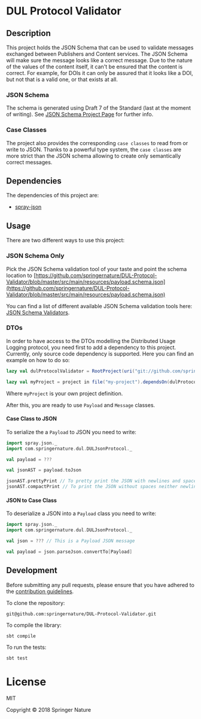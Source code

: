 # DUL Protocol Validator

## Description
This project holds the JSON Schema that can be used to validate messages exchanged between Publishers and Content services.
The JSON Schema will make sure the message looks like a correct message. Due to the nature of the values of the content
itself, it can't be ensured that the content is correct. For example, for DOIs it can only be assured that it looks like
a DOI, but not that is a valid one, or that exists at all.

### JSON Schema
The schema is generated using Draft 7 of the Standard (last at the moment of writing).
See [JSON Schema Project Page](http://json-schema.org/) for further info.

### Case Classes
The project also provides the corresponding `case classes` to read from or write to JSON. Thanks to a powerful type
system, the `case classes` are more strict than the JSON schema allowing to create only semantically correct messages. 

## Dependencies
The dependencies of this project are:
* [spray-json](https://github.com/spray/spray-json)

## Usage

There are two different ways to use this project:

### JSON Schema Only
Pick the JSON Schema validation tool of your taste and point the schema location to
[https://github.com/springernature/DUL-Protocol-Validator/blob/master/src/main/resources/payload.schema.json](https://github.com/springernature/DUL-Protocol-Validator/blob/master/src/main/resources/payload.schema.json)

You can find a list of different available JSON Schema validation tools here: [JSON Schema Validators](http://json-schema.org/implementations.html#validators).

### DTOs
In order to have access to the DTOs modelling the Distributed Usage Logging protocol, you need first to add a dependency
to this project. Currently, only source code dependency is supported. Here you can find an example on how to do so:
```scala 
lazy val dulProtocolValidator = RootProject(uri("git://github.com/springernature/DUL-Protocol-Validator.git"))

lazy val myProject = project in file("my-project").dependsOn(dulProtocolValidator)
```
Where `myProject` is your own project definition.

After this, you are ready to use `Payload` and `Message` classes.

#### Case Class to JSON
To serialize the a `Payload` to JSON you need to write:
```scala
import spray.json._
import com.springernature.dul.DULJsonProtocol._

val payload = ???

val jsonAST = payload.toJson

jsonAST.prettyPrint // To pretty print the JSON with newlines and spaces
jsonAST.compactPrint // To print the JSON without spaces neither newlines
```

#### JSON to Case Class
To deserialize a JSON into a `Payload` class you need to write:
```scala
import spray.json._
import com.springernature.dul.DULJsonProtocol._

val json = ??? // This is a Payload JSON message

val payload = json.parseJson.convertTo[Payload]
```

## Development

Before submitting any pull requests, please ensure that you have adhered to the [contribution guidelines](https://github.com/springernature/DUL-Protocol-Validator/blob/master/CONTRIBUTING.md).

To clone the repository:
```
git@github.com:springernature/DUL-Protocol-Validator.git
```
   
To compile the library:
```
sbt compile
```

To run the tests:
```
sbt test
```

# License

MIT

Copyright © 2018 Springer Nature

